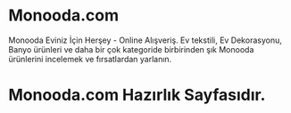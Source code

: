 # Monooda.com
Monooda Eviniz İçin Herşey - Online Alışveriş. Ev tekstili, Ev Dekorasyonu, Banyo ürünleri ve daha bir çok kategoride birbirinden şık Monooda ürünlerini incelemek ve fırsatlardan yarlanın.

# Monooda.com Hazırlık Sayfasıdır.
